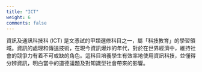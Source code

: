 ```yaml
---  
title: "ICT"  
weight: 6  
comments: false
---  
```

資訊及通訊科技科 (ICT) 是文憑試的甲類選修科目之一，屬「科技教育」的學習領域。資訊的處理和傳送技術，在現今資訊爆炸的年代，對於在世界經濟中，維持社會的競爭力有着不可或缺的角色。這科目培養學生有效率地使用資訊科技，並懂得分辨資訊，明白當中的道德議題及對知識型社會帶來的影響。